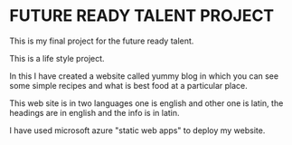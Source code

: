 # FUTURE READY TALENT PROJECT
This is my final project for the future ready talent.

This is a life style project. 

In this I have created a website called yummy blog in which you can see some simple recipes and what is best food at a particular place.

This web site is in two languages one is english and other one is latin, the headings are in english and the info is in latin.

I have used microsoft azure "static web apps" to deploy my website.
